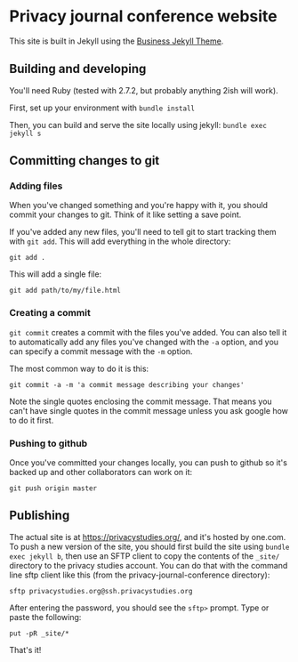 # Privacy journal conference website

This site is built in Jekyll using the [Business Jekyll Theme](https://business-jekyll-theme.github.io).

## Building and developing

You'll need Ruby (tested with 2.7.2, but probably anything 2ish will work).

First, set up your environment with `bundle install`

Then, you can build and serve the site locally using jekyll: `bundle exec jekyll s`

## Committing changes to git

### Adding files

When you've changed something and you're happy with it, you should commit your changes to git. Think of it like setting a save point.

If you've added any new files, you'll need to tell git to start tracking them with `git add`. This will add everything in the whole directory:

    git add .

This will add a single file:

    git add path/to/my/file.html

### Creating a commit

`git commit` creates a commit with the files you've added. You can also tell it to automatically add any files you've changed with the `-a` option, and you can specify a commit message with the `-m` option.

The most common way to do it is this:

    git commit -a -m 'a commit message describing your changes'

Note the single quotes enclosing the commit message. That means you can't have single quotes in the commit message unless you ask google how to do it first.

### Pushing to github

Once you've committed your changes locally, you can push to github so it's backed up and other collaborators can work on it:

    git push origin master


## Publishing

The actual site is at https://privacystudies.org/, and it's hosted by one.com. To push a new version of the site, you should first build the site using `bundle exec jekyll b`, then use an SFTP client to copy the contents of the `_site/` directory to the privacy studies account. You can do that with the command line sftp client like this (from the privacy-journal-conference directory):

    sftp privacystudies.org@ssh.privacystudies.org

After entering the password, you should see the `sftp>` prompt. Type or paste the following:

    put -pR _site/*

That's it!

